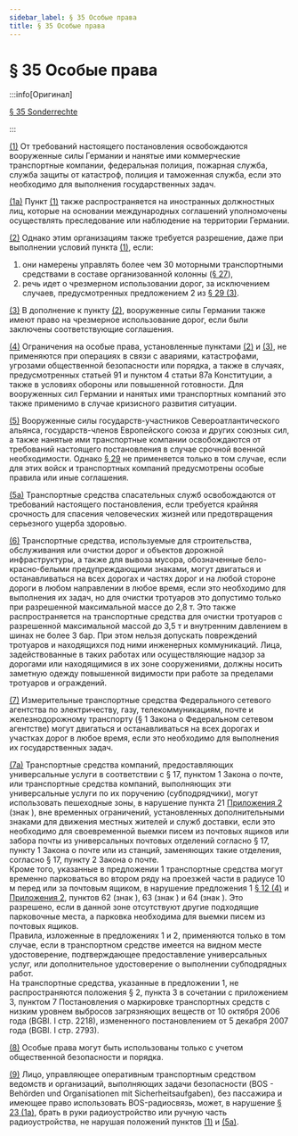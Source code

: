 ```yaml
---
sidebar_label: § 35 Особые права
title: § 35 Особые права
---
```


<VerifiedTranslationIcon />

# § 35 Особые права

:::info[Оригинал]

[§ 35 Sonderrechte](https://www.gesetze-im-internet.de/stvo_2013/__35.html)

:::


<span id="1">[(1)](#1)</span> От требований настоящего постановления освобождаются 
вооруженные силы Германии и нанятые ими коммерческие транспортные компании, федеральная полиция, 
пожарная служба, служба защиты от катастроф, полиция и таможенная служба, если это необходимо для
выполнения государственных задач.


<span id="1a">[(1a)](#1a)</span> Пункт [(1)](#1) также распространяется на иностранных должностных лиц, которые на основании
международных соглашений уполномочены осуществлять преследование или наблюдение на территории Германии.


<span id="2">[(2)](#2)</span> Однако этим организациям также требуется разрешение, даже при выполнении условий пункта [(1)](#1), если:  
1. они намерены управлять более чем 30 моторными транспортными средствами в составе организованной колонны ([§ 27](/docs/general-traffic-rules/convoys)),
2. речь идет о чрезмерном использовании дорог, за исключением случаев, предусмотренных предложением 2 из [§ 29 (3)](/docs/general-traffic-rules/excessive-use#3).


<span id="3">[(3)](#3)</span> В дополнение к пункту [(2)](#2), вооруженные силы Германии также имеют право на чрезмерное
использование дорог, если были заключены соответствующие соглашения.


<span id="4">[(4)](#4)</span> Ограничения на особые права, установленные пунктами [(2)](#2) и [(3)](#3),
не применяются при операциях в связи с авариями, катастрофами, угрозами общественной безопасности или порядка,
а также в случаях, предусмотренных статьей 91 и пунктом 4 статьи 87а Конституции, а также в условиях обороны 
или повышенной готовности. Для вооруженных сил Германии и нанятых ими транспортных компаний это также применимо
в случае кризисного развития ситуации.


<span id="5">[(5)](#5)</span> Вооруженные силы государств-участников Североатлантического альянса, государств-членов 
Европейского союза и других союзных сил, а также нанятые ими транспортные компании освобождаются от требований настоящего
постановления в случае срочной военной необходимости. Однако [§ 29](/docs/general-traffic-rules/excessive-use) не применяется только в том случае, если для этих войск
и транспортных компаний предусмотрены особые правила или иные соглашения.


<span id="5a">[(5a)](#5a)</span> Транспортные средства спасательных служб освобождаются от требований настоящего
постановления, если требуется крайняя срочность для спасения человеческих жизней или
предотвращения серьезного ущерба здоровью.


<span id="6">[(6)](#6)</span> Транспортные средства, используемые для строительства, обслуживания или очистки дорог и
объектов дорожной инфраструктуры, а также для вывоза мусора, обозначенные бело-красно-белыми
предупреждающими знаками, могут двигаться и останавливаться на всех дорогах и частях дорог и на
любой стороне дороги в любом направлении в любое время, если это необходимо для выполнения их задач, но
для очистки тротуаров это допустимо только при разрешенной максимальной массе до 2,8 т. Это также распространяется на 
транспортные средства для очистки тротуаров с разрешенной максимальной массой до 3,5 т и внутренним давлением в шинах не
более 3 бар. При этом нельзя допускать повреждений тротуаров и находящихся под ними инженерных коммуникаций. Лица, 
задействованные в таких работах или осуществляющие надзор за дорогами или находящимися в их зоне сооружениями, должны 
носить заметную одежду повышенной видимости при работе за пределами тротуаров и ограждений.


<span id="7">[(7)](#7)</span> Измерительные транспортные средства Федерального сетевого агентства по электричеству, газу,
телекоммуникациям, почте и железнодорожному транспорту (§ 1 Закона о Федеральном сетевом агентстве)
могут двигаться и останавливаться на всех дорогах и участках дорог в любое время, если это
необходимо для выполнения их государственных задач.


<span id="7a">[(7a)](#7a)</span> Транспортные средства компаний, предоставляющих универсальные услуги
в соответствии с § 17, пунктом 1 Закона о почте, или транспортные средства компаний, выполняющих эти
универсальные услуги по их поручению (субподрядчики), могут использовать пешеходные зоны, в нарушение 
пункта 21 [Приложения 2](/docs/appendix-2) (знак <TrafficSign sign="242.1" />), вне временных ограничений, установленных
дополнительными знаками для движения местных жителей и служб доставки, если это необходимо для своевременной
выемки писем из почтовых ящиков или забора почты из универсальных почтовых отделений согласно § 17, пункту 1 Закона о почте 
или из станций, заменяющих такие отделения, согласно § 17, пункту 2 Закона о почте.  
Кроме того, указанные в предложении 1 транспортные средства могут временно парковаться во втором ряду на проезжей части
в радиусе 10 м перед или за почтовым ящиком, в нарушение предложения 1 [§ 12 (4)](/docs/general-traffic-rules/parking#4) и [Приложения 2](/docs/appendix-2), пунктов 62 (знак <TrafficSign sign="283" />), 63 (знак <TrafficSign sign="286" />) и 64 (знак <TrafficSign sign="290.1" />). Это разрешено, если в данной 
зоне отсутствуют другие подходящие парковочные места, а парковка необходима для выемки писем из почтовых ящиков.  
Правила, изложенные в предложениях 1 и 2, применяются только в том случае, если в транспортном средстве имеется на видном
месте удостоверение, подтверждающее предоставление универсальных услуг, или дополнительное удостоверение о выполнении 
субподрядных работ.  
На транспортные средства, указанные в предложении 1, не распространяются положения § 2, пункта 3 в сочетании с приложением 3, 
пунктом 7 Постановления о маркировке транспортных средств с низким уровнем выбросов загрязняющих веществ от 10 октября 2006 года (BGBl. I стр. 2218), 
измененного постановлением от 5 декабря 2007 года (BGBl. I стр. 2793).


<span id="8">[(8)](#8)</span> Особые права могут быть использованы только с учетом общественной безопасности и порядка.


<span id="9">[(9)](#9)</span> Лицо, управляющее оперативным транспортным средством ведомств и организаций, выполняющих задачи безопасности (BOS - Behörden und Organisationen mit Sicherheitsaufgaben), без пассажира и имеющее право использовать BOS-радиосвязь, может, в нарушение [§ 23 (1a)](/docs/general-traffic-rules/driver-duties#1a), брать в руки
радиоустройство или ручную часть радиоустройства, не нарушая положений пунктов [(1)](#1) и [(5a)](#5a).

